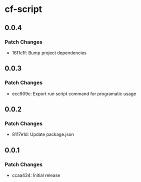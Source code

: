 # cf-script

## 0.0.4

### Patch Changes

- 16f1c1f: Bump project dependencies

## 0.0.3

### Patch Changes

- ecc909c: Export run script command for programatic usage

## 0.0.2

### Patch Changes

- 8117e1d: Update package.json

## 0.0.1

### Patch Changes

- ccaa434: Initial release
